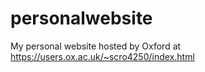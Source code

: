 # personalwebsite
My personal website hosted by Oxford at https://users.ox.ac.uk/~scro4250/index.html

